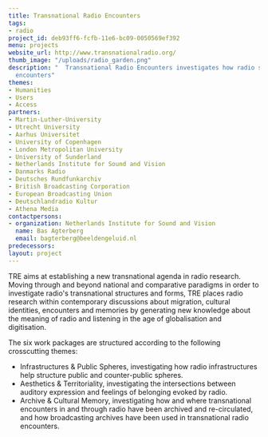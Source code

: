 ```yaml
---
title: Transnational Radio Encounters
tags:
- radio
project_id: deb93ff6-fcfb-11e6-bc09-0050569ef392
menu: projects
website_url: http://www.transnationalradio.org/
thumb_image: "/uploads/radio_garden.png"
description: "  Transnational Radio Encounters investigates how radio structures cultural
  encounters"
themes:
- Humanities
- Users
- Access
partners:
- Martin-Luther-University
- Utrecht University
- Aarhus Universitet
- University of Copenhagen
- London Metropolitan University
- University of Sunderland
- Netherlands Institute for Sound and Vision
- Danmarks Radio
- Deutsches Rundfunkarchiv
- British Broadcasting Corporation
- European Broadcasting Union
- Deutschlandradio Kultur
- Athena Media
contactpersons:
- organization: Netherlands Institute for Sound and Vision
  name: Bas Agterberg
  email: bagterberg@beeldengeluid.nl
predecessors: 
layout: project
---
```


TRE aims at establishing a new transnational agenda in radio research. Moving through and beyond national and comparative paradigms in order to investigate radio's transnational structures and forms, TRE places radio research within contemporary discussions about migration, cultural identities, encounters and memories by generating new knowledge about the meaning of radio and listening in the age of globalisation and digitisation.

The six work packages are structured according to the following crosscutting themes:

* Infrastructures & Public Spheres, investigating how radio infrastructures help structure public and counter-public spheres.
* Aesthetics & Territoriality, investigating the intersections between auditory expression and feelings of belonging evoked by radio.
* Archive & Cultural Memory, investigating how and where transnational encounters in and through radio have been archived and re-circulated, and how broadcasting archives have been used in transnational radio encounters.

